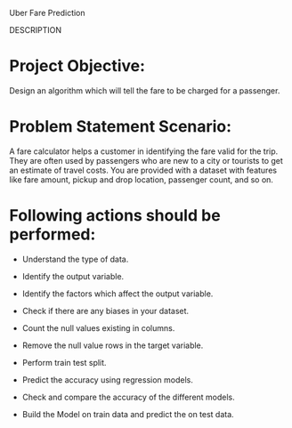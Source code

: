 Uber Fare Prediction

DESCRIPTION

# Project Objective: 
Design an algorithm which will tell the fare to be charged for a passenger.

# Problem Statement Scenario: 
A fare calculator helps a customer in identifying the fare valid for the trip. They are often used by passengers who are new to a city or tourists to get an estimate of travel costs. You are provided with a dataset with features like fare amount, pickup and drop location, passenger count, and so on.

# Following actions should be performed:
* Understand the type of data.
* Identify the output variable.
* Identify the factors which affect the output variable.
* Check if there are any biases in your dataset.
* Count the null values existing in columns.
* Remove the null value rows in the target variable.
* Perform train test split.
* Predict the accuracy using regression models.
* Check and compare the accuracy of the different models.

* Build the Model on train data and predict the on test data.
